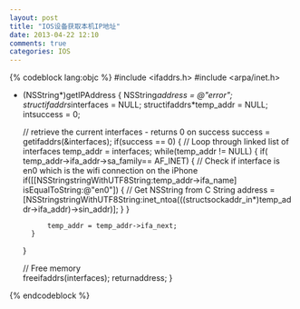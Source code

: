 ```yaml
---
layout: post
title: "IOS设备获取本机IP地址"
date: 2013-04-22 12:10
comments: true
categories: IOS
---
```

{% codeblock lang:objc %}
#include <ifaddrs.h>
#include <arpa/inet.h>
- (NSString*)getIPAddress
{
   NSString*address = @"error";
   structifaddrs*interfaces = NULL;
   structifaddrs*temp_addr = NULL;
   intsuccess = 0;
    
   // retrieve the current interfaces - returns 0 on success
   success = getifaddrs(&interfaces);
   if(success == 0)
     {
   // Loop through linked list of interfaces
        temp_addr = interfaces;
        while(temp_addr != NULL) 
        {
            if( temp_addr->ifa_addr->sa_family== AF_INET) 
            {
   // Check if interface is en0 which is the wifi connection on the iPhone
                 if([[NSStringstringWithUTF8String:temp_addr->ifa_name] isEqualToString:@"en0"])
                {
  // Get NSString from C String
                   address = [NSStringstringWithUTF8String:inet_ntoa(((structsockaddr_in*)temp_addr->ifa_addr)->sin_addr)];
                }
            }
            
            temp_addr = temp_addr->ifa_next;
        }
    }
    
    // Free memory    
    freeifaddrs(interfaces);
    returnaddress;
}


{% endcodeblock %}